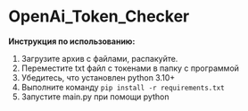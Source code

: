 # OpenAi_Token_Checker
**Инструкция по использованию:**

1. Загрузите архив с файлами, распакуйте.
2. Переместите txt файл с токенами в папку с программой
3. Убедитесь, что установлен python 3.10+
4. Выполните команду `pip install -r requirements.txt`
5. Запустите main.py при помощи python
